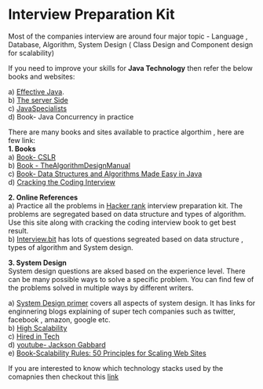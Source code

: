 # Interview Preparation Kit

Most of the companies interview are around four major topic - Language , Database, Algorithm, System Design ( Class Design and Component design for scalability)

If you need to improve your skills for **Java Technology** then refer the below books and websites:
    
a) [Effective Java](https://www.amazon.in/Effective-Java-Joshua-Bloch-ebook/dp/B078H61SCH). <br/>
b) [The server Side](https://www.theserverside.com/) <br/>
c) [JavaSpecialists](https://www.javaspecialists.eu/) <br/>
d) Book- Java Concurrency in practice

There are many books and sites available to practice algorthim , here are few link: <br/>
         **1. Books**   <br/>
a) [Book- CSLR](https://www.amazon.com/Introduction-Algorithms-3rd-MIT-Press/dp/0262033844) <br/>
b) [Book - TheAlgorithmDesignManual](http://www.algorist.com/) <br/>
c) [Book- Data Structures and Algorithms Made Easy in Java](https://www.amazon.in/Data-Structures-Algorithms-Made-Easy-ebook/dp/B01N32J05C) <br/>
d) [Cracking the Coding Interview](https://www.amazon.in/Cracking-Coding-Interview-Programing-Questions/dp/0984782850)

**2. Online References**   <br/>
a)	Practice all the problems in [Hacker rank](https://www.hackerrank.com/) interview preparation kit. The problems are segregated based on data structure and types of algorithm. Use this site along with cracking the coding interview book to get best result. <br/>
b)	[Interview.bit](https://www.interviewbit.com/) has lots of questions segreated based on data structure , types of algorithm and System design.


**3. System Design**   <br/>
System design questions are aksed based on the experience level. There can be many possible ways to solve a specific problem. You can find few of the problems solved in multiple ways by different writers.

a) [System Design primer](https://github.com/donnemartin/system-design-primer) covers all aspects of system design. It has links for enginnering blogs explaining of super tech companies such as twitter, facebook , amazon, google etc. <br/>
b) [High Scalability](http://highscalability.com/) <br/>
c) [Hired in Tech](https://www.hiredintech.com/) <br/>
d) [youtube- Jackson Gabbard](https://www.youtube.com/watch?v=ZgdS0EUmn70&t=9s) <br/>
e) [Book-Scalability Rules: 50 Principles for Scaling Web Sites](https://www.amazon.in/Scalability-Rules-Principles-Scaling-Sites/dp/0321753887)



If you are interested to know which technology stacks used by the comapnies then checkout this [link](https://stackshare.io/stash/stash)

